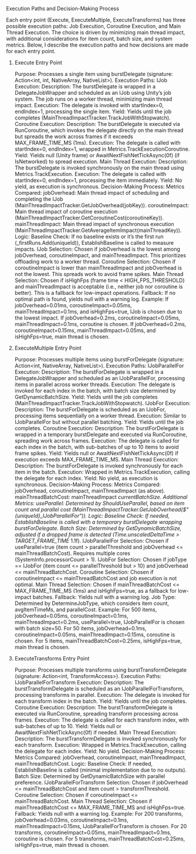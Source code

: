 Execution Paths and Decision-Making Process

Each entry point (Execute, ExecuteMultiple, ExecuteTransforms) has three possible execution paths: Job Execution, Coroutine Execution, and Main Thread Execution. The choice is driven by minimizing main thread impact, with additional considerations for item count, batch size, and system metrics. Below, I describe the execution paths and how decisions are made for each entry point.

1. Execute Entry Point

    Purpose: Processes a single item using burstDelegate (signature: Action<int, int, NativeArray<int>, NativeList<int>>).
    Execution Paths:
        IJob Execution:
            Description: The burstDelegate is wrapped in a DelegateJobWrapper and scheduled as an IJob using Unity’s job system. The job runs on a worker thread, minimizing main thread impact.
            Execution: The delegate is invoked with startIndex=0, endIndex=1, processing the single item.
            Yield: Yields until the job completes (MainThreadImpactTracker.TrackJobWithStopwatch).
        Coroutine Execution:
            Description: The burstDelegate is executed via RunCoroutine, which invokes the delegate directly on the main thread but spreads the work across frames if it exceeds MAX_FRAME_TIME_MS (1ms).
            Execution: The delegate is called with startIndex=0, endIndex=1, wrapped in Metrics.TrackExecutionCoroutine.
            Yield: Yields null (Unity frame) or AwaitNextFishNetTickAsync(0f) (if IsNetworked) to spread execution.
        Main Thread Execution:
            Description: The burstDelegate is invoked synchronously on the main thread using Metrics.TrackExecution.
            Execution: The delegate is called with startIndex=0, endIndex=1, processing the item immediately.
            Yield: No yield, as execution is synchronous.
    Decision-Making Process:
        Metrics Compared:
            jobOverhead: Main thread impact of scheduling and completing the IJob (MainThreadImpactTracker.GetJobOverhead(jobKey)).
            coroutineImpact: Main thread impact of coroutine execution (MainThreadImpactTracker.GetCoroutineCost(coroutineKey)).
            mainThreadImpact: Main thread impact of synchronous execution (MainThreadImpactTracker.GetAverageItemImpact(mainThreadKey)).
        Logic:
            Baseline Check: If no baseline exists or it’s the first run (_firstRuns.Add(uniqueId)), EstablishBaseline is called to measure impacts.
            IJob Selection: Chosen if jobOverhead is the lowest among jobOverhead, coroutineImpact, and mainThreadImpact. This prioritizes offloading work to a worker thread.
            Coroutine Selection: Chosen if coroutineImpact is lower than mainThreadImpact and jobOverhead is not the lowest. This spreads work to avoid frame spikes.
            Main Thread Selection: Chosen if isHighFps (frame time < HIGH_FPS_THRESHOLD) and mainThreadImpact is acceptable (i.e., neither job nor coroutine is better). This is a fallback for low-impact operations.
            Fallback: If no optimal path is found, yields null with a warning log.
        Example:
            If jobOverhead=0.01ms, coroutineImpact=0.05ms, mainThreadImpact=0.1ms, and isHighFps=true, IJob is chosen due to the lowest impact.
            If jobOverhead=0.2ms, coroutineImpact=0.05ms, mainThreadImpact=0.1ms, coroutine is chosen.
            If jobOverhead=0.2ms, coroutineImpact=0.15ms, mainThreadImpact=0.05ms, and isHighFps=true, main thread is chosen.

2. ExecuteMultiple Entry Point

    Purpose: Processes multiple items using burstForDelegate (signature: Action<int, NativeArray<int>, NativeList<int>>).
    Execution Paths:
        IJobParallelFor Execution:
            Description: The burstForDelegate is wrapped in a DelegateJobWrapper and scheduled as an IJobParallelFor, processing items in parallel across worker threads.
            Execution: The delegate is invoked for each index in the batch, with batch size determined by GetDynamicBatchSize.
            Yield: Yields until the job completes (MainThreadImpactTracker.TrackJobWithStopwatch).
        IJobFor Execution:
            Description: The burstForDelegate is scheduled as an IJobFor, processing items sequentially on a worker thread.
            Execution: Similar to IJobParallelFor but without parallel batching.
            Yield: Yields until the job completes.
        Coroutine Execution:
            Description: The burstForDelegate is wrapped in a temporary burstDelegate and executed via RunCoroutine, spreading work across frames.
            Execution: The delegate is called for each index in the batch, with sub-batches of up to 10 items to avoid frame spikes.
            Yield: Yields null or AwaitNextFishNetTickAsync(0f) if execution exceeds MAX_FRAME_TIME_MS.
        Main Thread Execution:
            Description: The burstForDelegate is invoked synchronously for each item in the batch.
            Execution: Wrapped in Metrics.TrackExecution, calling the delegate for each index.
            Yield: No yield, as execution is synchronous.
    Decision-Making Process:
        Metrics Compared:
            jobOverhead, coroutineImpact, mainThreadImpact (as above).
            mainThreadBatchCost: mainThreadImpact *currentBatchSize.
        Additional Metrics:
            useParallel: Determined by ShouldUseParallel, based on item count and parallel cost (MainThreadImpactTracker.GetJobOverhead($"{uniqueId}_IJobParallelFor")).
            Logic:
                Baseline Check: If needed, EstablishBaseline is called with a temporary burstDelegate wrapping burstForDelegate.
                Batch Size: Determined by GetDynamicBatchSize, adjusted if a dropped frame is detected (Time.unscaledDeltaTime > TARGET_FRAME_TIME* 1.1f).
                IJobParallelFor Selection: Chosen if useParallel=true (item count > parallelThreshold and jobOverhead <= mainThreadBatchCost). Requires multiple cores (SystemInfo.processorCount > 1).
                IJobFor Selection: Chosen if jobType == IJobFor (item count <= parallelThreshold but > 10) and jobOverhead <= mainThreadBatchCost.
                Coroutine Selection: Chosen if coroutineImpact <= mainThreadBatchCost and job execution is not optimal.
                Main Thread Selection: Chosen if mainThreadBatchCost <= MAX_FRAME_TIME_MS (1ms) and isHighFps=true, as a fallback for low-impact batches.
                Fallback: Yields null with a warning log.
            Job Type: Determined by DetermineJobType, which considers item count, avgItemTimeMs, and parallelCost.
        Example:
            For 500 items, jobOverhead=0.05ms, coroutineImpact=0.1ms, mainThreadImpact=0.2ms, useParallel=true, IJobParallelFor is chosen with batch size=50.
            For 50 items, jobOverhead=0.1ms, coroutineImpact=0.05ms, mainThreadImpact=0.15ms, coroutine is chosen.
            For 5 items, mainThreadBatchCost=0.25ms, isHighFps=true, main thread is chosen.

3. ExecuteTransforms Entry Point

    Purpose: Processes multiple transforms using burstTransformDelegate (signature: Action<int, TransformAccess>).
    Execution Paths:
        IJobParallelForTransform Execution:
            Description: The burstTransformDelegate is scheduled as an IJobParallelForTransform, processing transforms in parallel.
            Execution: The delegate is invoked for each transform index in the batch.
            Yield: Yields until the job completes.
        Coroutine Execution:
            Description: The burstTransformDelegate is executed via RunCoroutine, spreading transform processing across frames.
            Execution: The delegate is called for each transform index, with sub-batches of up to 10.
            Yield: Yields null or AwaitNextFishNetTickAsync(0f) if needed.
        Main Thread Execution:
            Description: The burstTransformDelegate is invoked synchronously for each transform.
            Execution: Wrapped in Metrics.TrackExecution, calling the delegate for each index.
            Yield: No yield.
    Decision-Making Process:
        Metrics Compared: jobOverhead, coroutineImpact, mainThreadImpact, mainThreadBatchCost.
        Logic:
            Baseline Check: If needed, EstablishBaseline is called (minimal implementation due to no outputs).
            Batch Size: Determined by GetDynamicBatchSize with parallel preference.
            IJobParallelForTransform Selection: Chosen if jobOverhead <= mainThreadBatchCost and item count > transformThreshold.
            Coroutine Selection: Chosen if coroutineImpact <= mainThreadBatchCost.
            Main Thread Selection: Chosen if mainThreadBatchCost <= MAX_FRAME_TIME_MS and isHighFps=true.
            Fallback: Yields null with a warning log.
        Example:
            For 200 transforms, jobOverhead=0.03ms, coroutineImpact=0.1ms, mainThreadImpact=0.15ms, IJobParallelForTransform is chosen.
            For 20 transforms, coroutineImpact=0.05ms, mainThreadImpact=0.1ms, coroutine is chosen.
            For 5 transforms, mainThreadBatchCost=0.25ms, isHighFps=true, main thread is chosen.
